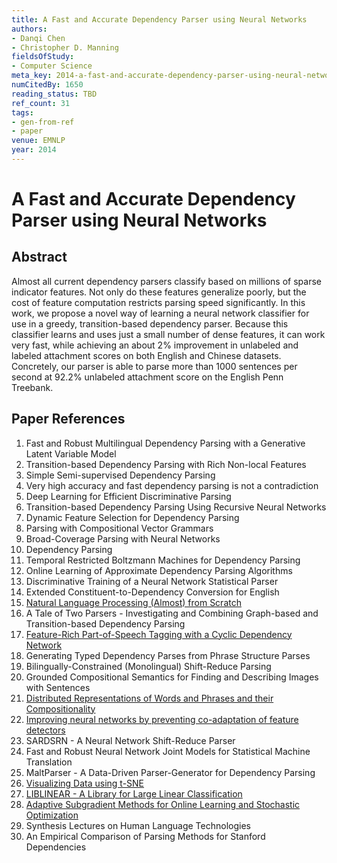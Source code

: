```yaml
---
title: A Fast and Accurate Dependency Parser using Neural Networks
authors:
- Danqi Chen
- Christopher D. Manning
fieldsOfStudy:
- Computer Science
meta_key: 2014-a-fast-and-accurate-dependency-parser-using-neural-networks
numCitedBy: 1650
reading_status: TBD
ref_count: 31
tags:
- gen-from-ref
- paper
venue: EMNLP
year: 2014
---
```


# A Fast and Accurate Dependency Parser using Neural Networks

## Abstract

Almost all current dependency parsers classify based on millions of sparse indicator features. Not only do these features generalize poorly, but the cost of feature computation restricts parsing speed significantly. In this work, we propose a novel way of learning a neural network classifier for use in a greedy, transition-based dependency parser. Because this classifier learns and uses just a small number of dense features, it can work very fast, while achieving an about 2% improvement in unlabeled and labeled attachment scores on both English and Chinese datasets. Concretely, our parser is able to parse more than 1000 sentences per second at 92.2% unlabeled attachment score on the English Penn Treebank.

## Paper References

1. Fast and Robust Multilingual Dependency Parsing with a Generative Latent Variable Model
2. Transition-based Dependency Parsing with Rich Non-local Features
3. Simple Semi-supervised Dependency Parsing
4. Very high accuracy and fast dependency parsing is not a contradiction
5. Deep Learning for Efficient Discriminative Parsing
6. Transition-based Dependency Parsing Using Recursive Neural Networks
7. Dynamic Feature Selection for Dependency Parsing
8. Parsing with Compositional Vector Grammars
9. Broad-Coverage Parsing with Neural Networks
10. Dependency Parsing
11. Temporal Restricted Boltzmann Machines for Dependency Parsing
12. Online Learning of Approximate Dependency Parsing Algorithms
13. Discriminative Training of a Neural Network Statistical Parser
14. Extended Constituent-to-Dependency Conversion for English
15. [Natural Language Processing (Almost) from Scratch](2011-natural-language-processing-almost-from-scratch)
16. A Tale of Two Parsers - Investigating and Combining Graph-based and Transition-based Dependency Parsing
17. [Feature-Rich Part-of-Speech Tagging with a Cyclic Dependency Network](2003-feature-rich-part-of-speech-tagging-with-a-cyclic-dependency-network)
18. Generating Typed Dependency Parses from Phrase Structure Parses
19. Bilingually-Constrained (Monolingual) Shift-Reduce Parsing
20. Grounded Compositional Semantics for Finding and Describing Images with Sentences
21. [Distributed Representations of Words and Phrases and their Compositionality](2013-distributed-representations-of-words-and-phrases-and-their-compositionality)
22. [Improving neural networks by preventing co-adaptation of feature detectors](2012-improving-neural-networks-by-preventing-co-adaptation-of-feature-detectors)
23. SARDSRN - A Neural Network Shift-Reduce Parser
24. Fast and Robust Neural Network Joint Models for Statistical Machine Translation
25. MaltParser - A Data-Driven Parser-Generator for Dependency Parsing
26. [Visualizing Data using t-SNE](2008-visualizing-data-using-t-sne)
27. [LIBLINEAR - A Library for Large Linear Classification](2008-liblinear-a-library-for-large-linear-classification)
28. [Adaptive Subgradient Methods for Online Learning and Stochastic Optimization](2010-adaptive-subgradient-methods-for-online-learning-and-stochastic-optimization)
29. Synthesis Lectures on Human Language Technologies
30. An Empirical Comparison of Parsing Methods for Stanford Dependencies
